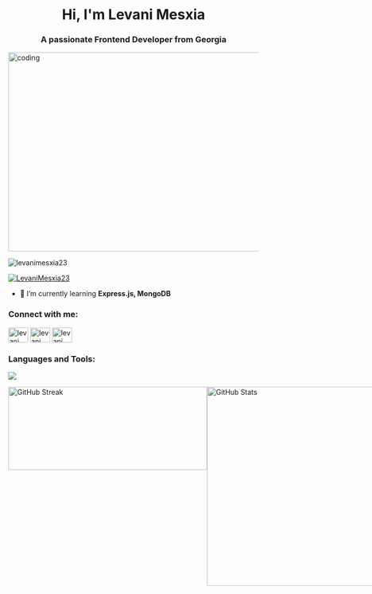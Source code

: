 <h1 align="center">Hi, I'm Levani Mesxia</h1>
<h3 align="center">A passionate Frontend Developer from Georgia</h3>
<img align="center" alt="coding" width="1000" height="400" src="https://miro.medium.com/v2/resize:fit:996/0*sp42a5GmqT_VavSq.gif">
   
<p align="left"> <img src="https://komarev.com/ghpvc/?username=levanimesxia23&label=Profile%20views&color=0e75b6&style=flat" alt="levanimesxia23" /> </p>

<p align="left"> <a href="https://github.com/ryo-ma/github-profile-trophy"><img src="https://github-profile-trophy.vercel.app/?username=LevaniMesxia23&theme=radical" alt="LevaniMesxia23" /></a> </p>
  
- 🌱 I’m currently learning **Express.js, MongoDB**  
   
<h3 align="left">Connect with me:</h3>
<p align="left">
<a href="https://linkedin.com/in/levani mesxia" target="blank"><img align="center" src="https://raw.githubusercontent.com/rahuldkjain/github-profile-readme-generator/master/src/images/icons/Social/linked-in-alt.svg" alt="levani mesxia" height="30" width="40" /></a>
<a href="https://fb.com/levani mesxia" target="blank"><img align="center" src="https://raw.githubusercontent.com/rahuldkjain/github-profile-readme-generator/master/src/images/icons/Social/facebook.svg" alt="levani mesxia" height="30" width="40" /></a>
<a href="https://instagram.com/levani_mesxia23" target="blank"><img align="center" src="https://raw.githubusercontent.com/rahuldkjain/github-profile-readme-generator/master/src/images/icons/Social/instagram.svg" alt="levani_mesxia23" height="30" width="40" /></a>
</p>
 
 


<h3 align="left">Languages and Tools:</h3>
<p align="left">
  <a href="https://skillicons.dev">
    <img src="https://skillicons.dev/icons?i=git,css,figma,html,js,react,tailwind,bootstrap,typescript,express,redux,firebase,materialui,mongodb,nodejs,npm,styledcomponents,vite,vercel,stackoverflow,postman,supabase" />
  </a>
</p>

<div style="display: flex; flex-direction: column; align-items: center;">
 <div style="display: flex; justify-content: space-between; width: 100%; max-width: 850px;">
    <img src="https://github-readme-streak-stats.herokuapp.com/?user=levanimesxia23&theme=radical" alt="GitHub Streak" width="400" height="167" />
  <img src="https://github-readme-stats.vercel.app/api?username=levanimesxia23&show_icons=true&locale=en&theme=radical" alt="GitHub Stats" width="400"  />
</div>



</div>






